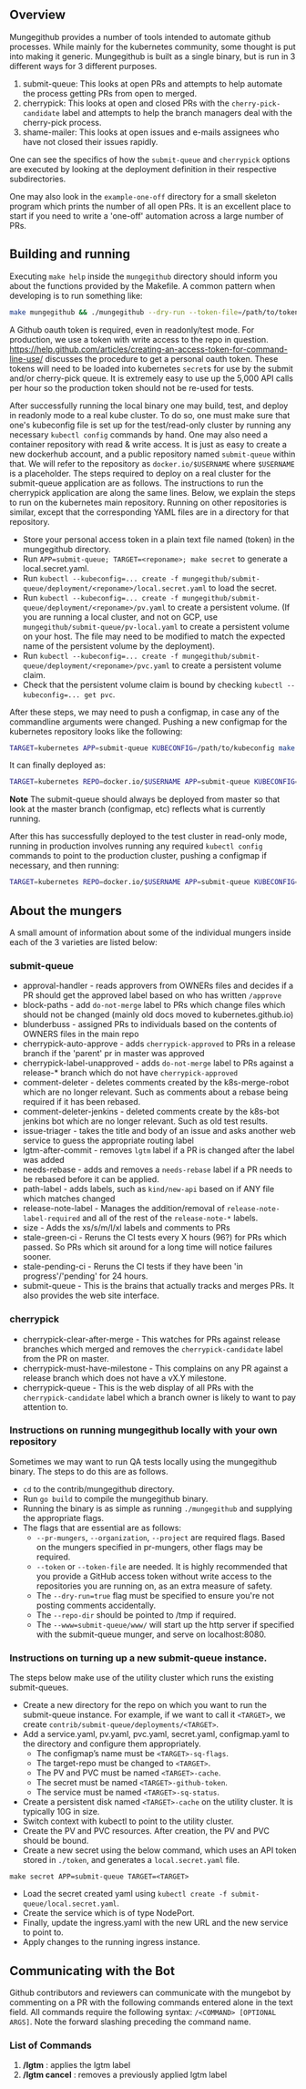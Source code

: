 ## Overview

Mungegithub provides a number of tools intended to automate github processes. While mainly for the kubernetes community, some thought is put into making it generic. Mungegithub is built as a single binary, but is run in 3 different ways for 3 different purposes.

1. submit-queue: This looks at open PRs and attempts to help automate the process getting PRs from open to merged.
1. cherrypick: This looks at open and closed PRs with the `cherry-pick-candidate` label and attempts to help the branch managers deal with the cherry-pick process.
1. shame-mailer: This looks at open issues and e-mails assignees who have not closed their issues rapidly.

One can see the specifics of how the `submit-queue` and `cherrypick` options are executed by looking at the deployment definition in their respective subdirectories.

One may also look in the `example-one-off` directory for a small skeleton program which prints the number of all open PRs. It is an excellent place to start if you need to write a 'one-off' automation across a large number of PRs.

## Building and running

Executing `make help` inside the `mungegithub` directory should inform you about the functions provided by the Makefile. A common pattern when developing is to run something like:
```sh
make mungegithub && ./mungegithub --dry-run --token-file=/path/to/token --once --www=submit-queue/www --pr-mungers=submit-queue --min-pr-number=25000 --max-pr-number=25500 --organization=kubernetes --project=kubernetes --repo-dir=/tmp --stderrthreshold=0
```

A Github oauth token is required, even in readonly/test mode. For production, we use a token with write access to the repo in question. https://help.github.com/articles/creating-an-access-token-for-command-line-use/ discusses the procedure to get a personal oauth token. These tokens will need to be loaded into kubernetes `secret`s for use by the submit and/or cherry-pick queue. It is extremely easy to use up the 5,000 API calls per hour so the production token should not be re-used for tests.

After successfully running the local binary one may build, test, and deploy in readonly mode to a real kube cluster. To do so, one must make sure that one's kubeconfig file is set up for the test/read-only cluster by running any necessary `kubectl config` commands by hand. One may also need a container repository with read & write access. It is just as easy to create a new dockerhub account, and a public repository named `submit-queue` within that. We will refer to the repository as `docker.io/$USERNAME` where `$USERNAME` is a placeholder. The steps required to deploy on a real cluster for the submit-queue application are as follows. The instructions to run the cherrypick application are along the same lines. Below, we explain the steps to run on the kubernetes main repository. Running on other repositories is similar, except that the corresponding YAML files are in a directory for that repository.

- Store your personal access token in a plain text file named (token) in the mungegithub directory.
- Run `APP=submit-queue; TARGET=<reponame>; make secret` to generate a local.secret.yaml.
- Run `kubectl --kubeconfig=... create -f mungegithub/submit-queue/deployment/<reponame>/local.secret.yaml` to load the secret.
- Run `kubectl --kubeconfig=... create -f mungegithub/submit-queue/deployment/<reponame>/pv.yaml` to create a persistent volume. (If you are running a local cluster, and not on GCP, use `mungegithub/submit-queue/pv-local.yaml` to create a persistent volume on your host. The file may need to be modified to match the expected name of the persistent volume by the deployment). 
- Run `kubectl --kubeconfig=... create -f mungegithub/submit-queue/deployment/<reponame>/pvc.yaml` to create a persistent volume claim.
- Check that the persistent volume claim is bound by checking `kubectl --kubeconfig=... get pvc`.

After these steps, we may need to push a configmap, in case any of the commandline arguments were changed. Pushing a new configmap for the kubernetes repository looks like the following:
```sh
TARGET=kubernetes APP=submit-queue KUBECONFIG=/path/to/kubeconfig make push_config
```

It can finally deployed as:
```sh
TARGET=kubernetes REPO=docker.io/$USERNAME APP=submit-queue KUBECONFIG=/path/to/kubeconfig make deploy
```

**Note** The submit-queue should always be deployed from master so that look at
the master branch (configmap, etc) reflects what is currently running.

After this has successfully deployed to the test cluster in read-only mode, running in production involves running any required `kubectl config` commands to point to the production cluster, pushing a configmap if necessary, and then running:
```sh
TARGET=kubernetes REPO=docker.io/$USERNAME APP=submit-queue KUBECONFIG=/path/to/kubeconfig READONLY=false make deploy
``` 

## About the mungers

A small amount of information about some of the individual mungers inside each of the 3 varieties are listed below:

### submit-queue
* approval-handler - reads approvers from OWNERs files and decides if a PR
  should get the approved label based on who has written `/approve`
* block-paths - add `do-not-merge` label to PRs which change files which should not be changed (mainly old docs moved to kubernetes.github.io)
* blunderbuss - assigned PRs to individuals based on the contents of OWNERS files in the main repo
* cherrypick-auto-approve - adds `cherrypick-approved` to PRs in a release branch if the 'parent' pr in master was approved
* cherrypick-label-unapproved - adds `do-not-merge` label to PRs against a release-\* branch which do not have `cherrypick-approved`
* comment-deleter - deletes comments created by the k8s-merge-robot which are no longer relevant. Such as comments about a rebase being required if it has been rebased.
* comment-deleter-jenkins - deleted comments create by the k8s-bot jenkins bot which are no longer relevant. Such as old test results.
* issue-triager - takes the title and body of an issue and asks another web
  service to guess the appropriate routing label
* lgtm-after-commit - removes `lgtm` label if a PR is changed after the label was added
* needs-rebase - adds and removes a `needs-rebase` label if a PR needs to be rebased before it can be applied.
* path-label - adds labels, such as `kind/new-api` based on if ANY file which matches changed
* release-note-label - Manages the addition/removal of `release-note-label-required` and all of the rest of the `release-note-*` labels.
* size - Adds the xs/s/m/l/xl labels and comments to PRs
* stale-green-ci - Reruns the CI tests every X hours (96?) for PRs which passed. So PRs which sit around for a long time will notice failures sooner.
* stale-pending-ci - Reruns the CI tests if they have been 'in progress'/'pending' for 24 hours.
* submit-queue - This is the brains that actually tracks and merges PRs. It also provides the web site interface.

### cherrypick
* cherrypick-clear-after-merge - This watches for PRs against release branches which merged and removes the `cherrypick-candidate` label from the PR on master.
* cherrypick-must-have-milestone - This complains on any PR against a release branch which does not have a vX.Y milestone.
* cherrypick-queue - This is the web display of all PRs with the `cherrypick-candidate` label which a branch owner is likely to want to pay attention to.

### Instructions on running mungegithub locally with your own repository		
	
Sometimes we may want to run QA tests locally using the mungegithub binary. The steps to do this are as follows.		
		
* `cd` to the contrib/mungegithub directory.		
* Run `go build` to compile the mungegithub binary.		
* Running the binary is as simple as running `./mungegithub` and supplying the appropriate flags.		
* The flags that are essential are as follows:		
    * `--pr-mungers`, `--organization`, `--project` are required flags. Based on the mungers specified in pr-mungers, other flags may be required.
    * `--token` or `--token-file` are needed. It is highly recommended that you provide a GitHub access token without write access to the repositories you are running on, as an extra measure of safety.
    * The `--dry-run=true` flag must be specified to ensure you're not posting comments accidentally.		
    * The `--repo-dir` should be pointed to /tmp if required.		
    * The `--www=submit-queue/www/` will start up the http server if specified with the submit-queue munger, and serve on localhost:8080.
    
### Instructions on turning up a new submit-queue instance.

The steps below make use of the utility cluster which runs the existing submit-queues.

* Create a new directory for the repo on which you want to run the submit-queue instance. For example, if we want to call it `<TARGET>`, we create `contrib/submit-queue/deployments/<TARGET>`.
* Add a service.yaml, pv.yaml, pvc.yaml, secret.yaml, configmap.yaml to the directory and configure them appropriately.
     * The configmap’s name must be `<TARGET>-sq-flags`.
     * The target-repo must be changed to `<TARGET>`.
     * The PV and PVC must be named `<TARGET>-cache`.
     * The secret must be named `<TARGET>-github-token`.
     * The service must be named `<TARGET>-sq-status`.
* Create a persistent disk named `<TARGET>-cache` on the utility cluster. It is typically 10G in size.
* Switch context with kubectl to point to the utility cluster. 
* Create the PV and PVC resources. After creation, the PV and PVC should be bound.
* Create a new secret using the below command, which uses an API token stored in `./token`, and generates a `local.secret.yaml` file.
```
make secret APP=submit-queue TARGET=<TARGET>
```
* Load the secret created yaml using `kubectl create -f submit-queue/local.secret.yaml`.
* Create the service which is of type NodePort.
* Finally, update the ingress.yaml with the new URL and the new service to point to.
* Apply changes to the running ingress instance.

## Communicating with the Bot

Github contributors and reviewers can communicate with the mungebot by commenting on a PR with the following commands entered alone in the text field. All commands require the following syntax: `/<COMMAND> [OPTIONAL ARGS]`.  Note the forward slashing preceding the command name.

### List of Commands

1. **/lgtm** : applies the lgtm label
2. **/lgtm cancel** : removes a previously applied lgtm label
